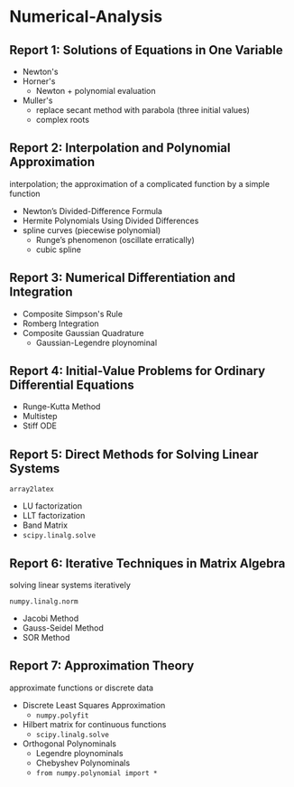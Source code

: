 # Numerical-Analysis

## Report 1: Solutions of Equations in One Variable

- Newton's
- Horner's
  - Newton + polynomial evaluation
- Muller's
  - replace secant method with parabola (three initial values)
  - complex roots

## Report 2: Interpolation and Polynomial Approximation

interpolation; the approximation of a complicated function by a simple function

- Newton’s Divided-Difference Formula
- Hermite Polynomials Using Divided Differences
- spline curves (piecewise polynomial)
  - Runge’s phenomenon (oscillate erratically)
  - cubic spline

## Report 3: Numerical Differentiation and Integration

- Composite Simpson's Rule
- Romberg Integration
- Composite Gaussian Quadrature
    - Gaussian-Legendre ploynominal

## Report 4: Initial-Value Problems for Ordinary Differential Equations

- Runge-Kutta Method
- Multistep
- Stiff ODE

## Report 5: Direct Methods for Solving Linear Systems

`array2latex`

- LU factorization
- LLT factorization
- Band Matrix
- `scipy.linalg.solve`

## Report 6: Iterative Techniques in Matrix Algebra

solving linear systems iteratively

`numpy.linalg.norm`

- Jacobi Method
- Gauss-Seidel Method
- SOR Method

## Report 7: Approximation Theory

approximate functions or discrete data

- Discrete Least Squares Approximation
  - `numpy.polyfit`
- Hilbert matrix for continuous functions
  - `scipy.linalg.solve`
- Orthogonal Polynominals
  - Legendre ploynominals
  - Chebyshev Polynominals
  - `from numpy.polynomial import *`
